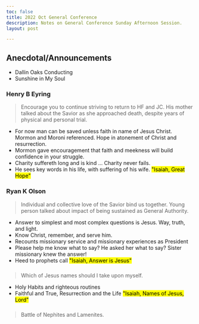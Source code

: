 ```yaml
---
toc: false
title: 2022 Oct General Conference
description: Notes on General Conference Sunday Afternoon Session.
layout: post

---
```


## Anecdotal/Announcements
- Dallin Oaks Conducting
- Sunshine in My Soul

### Henry B Eyring
> Encourage you to continue striving to return to HF and JC.  His mother talked about the Savior as she approached death, despite years of physical and personal trial.
- For now man can be saved unless faith in name of Jesus Christ.  Mormon and Moroni referenced.  Hope in atonement of Christ and resurrection.
- Mormon gave encouragement that faith and meekness will build confidence in your struggle.
- Charity suffereth long and is kind ...  Charity never fails.
- He sees key words in his life, with suffering of his wife.
<mark>"Isaiah, Great Hope"</mark>

### Ryan K Olson
> Individual and collective love of the Savior bind us together.  Young person talked about impact of being sustained as General Authority.  
- Answer to simplest and most complex questions is Jesus.  Way, truth, and light.
- Know Christ, remember, and serve him.
- Recounts missionary service and missionary experiences as President
- Please help me know what to say?  He asked her what to say?  Sister missionary knew the answer!
- Heed to prophets call
<mark>"Isaiah, Answer is Jesus"</mark>

###
> Which of Jesus names should I take upon myself.
- Holy Habits and righteous routines
- Faithful and True, Resurrection and the Life
<mark>"Isaiah, Names of Jesus, Lord"</mark>

###
> Battle of Nephites and Lamenites.
